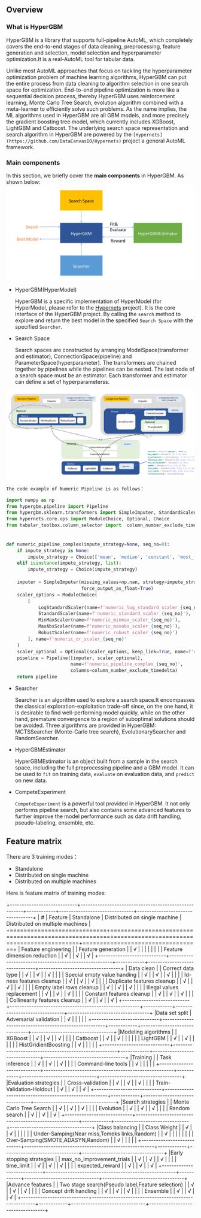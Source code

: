 ## Overview

### What is HyperGBM

HyperGBM is a library that supports full-pipeline AutoML, which completely covers the end-to-end stages of data cleaning, preprocessing, feature generation and selection, model selection and hyperparameter optimization.It is a real-AutoML tool for tabular data.


Unlike most AutoML approaches that focus on tackling the hyperparameter optimization problem of machine learning algorithms, HyperGBM can put the entire process from data cleaning to algorithm selection in one search space for optimization. End-to-end pipeline optimization is more like a sequential decision process, thereby HyperGBM uses reinforcement learning, Monte Carlo Tree Search, evolution algorithm combined with a meta-learner to efficiently solve such problems.
As the name implies, the ML algorithms used in HyperGBM are all GBM models, and more precisely the gradient boosting tree model, which currently includes XGBoost, LightGBM and Catboost.
The underlying search space representation and search algorithm in HyperGBM are powered by the  `[Hypernets](https://github.com/DataCanvasIO/Hypernets)` project a general AutoML framework.

### Main components

In this section, we briefly cover the **main components** in HyperGBM.
As shown below:
![](images/hypergbm-main-components.png)

* HyperGBM(HyperModel)

    HyperGBM is a specific implementation of HyperModel (for HyperModel, please refer to the [Hypernets](https://github.com/DataCanvasIO/Hypernets) project).
It is the core interface of the HyperGBM project. By calling the `search` method to explore and return the best model in the specified `Search Space` with the specified `Searcher`.


* Search Space

    Search spaces are constructed by arranging ModelSpace(transformer and estimator), ConnectionSpace(pipeline) and ParameterSpace(hyperparameter). The transformers are chained together by pipelines while the pipelines can be nested. The last node of a search space must be an estimator. Each transformer and estimator can define a set of hyperparameterss.

![](images/hypergbm-search-space.png)

    The code example of Numeric Pipeline is as follows：
```python
import numpy as np
from hypergbm.pipeline import Pipeline
from hypergbm.sklearn.transformers import SimpleImputer, StandardScaler, MinMaxScaler, MaxAbsScaler, RobustScaler, LogStandardScaler
from hypernets.core.ops import ModuleChoice, Optional, Choice
from tabular_toolbox.column_selector import  column_number_exclude_timedelta


def numeric_pipeline_complex(impute_strategy=None, seq_no=0):
    if impute_strategy is None:
        impute_strategy = Choice(['mean', 'median', 'constant', 'most_frequent'])
    elif isinstance(impute_strategy, list):
        impute_strategy = Choice(impute_strategy)

    imputer = SimpleImputer(missing_values=np.nan, strategy=impute_strategy, name=f'numeric_imputer_{seq_no}',
                            force_output_as_float=True)
    scaler_options = ModuleChoice(
        [
            LogStandardScaler(name=f'numeric_log_standard_scaler_{seq_no}'),
            StandardScaler(name=f'numeric_standard_scaler_{seq_no}'),
            MinMaxScaler(name=f'numeric_minmax_scaler_{seq_no}'),
            MaxAbsScaler(name=f'numeric_maxabs_scaler_{seq_no}'),
            RobustScaler(name=f'numeric_robust_scaler_{seq_no}')
        ], name=f'numeric_or_scaler_{seq_no}'
    )
    scaler_optional = Optional(scaler_options, keep_link=True, name=f'numeric_scaler_optional_{seq_no}')
    pipeline = Pipeline([imputer, scaler_optional],
                        name=f'numeric_pipeline_complex_{seq_no}',
                        columns=column_number_exclude_timedelta)
    return pipeline
```
* Searcher

    Searcher is an algorithm used to explore a search space.It encompasses the classical exploration-exploitation trade-off since, on the one hand, it is desirable to find well-performing model quickly, while on the other hand, premature convergence to a region of suboptimal solutions should be avoided.
    Three algorithms are provided in HyperGBM: MCTSSearcher (Monte-Carlo tree search), EvolutionarySearcher and RandomSearcher.
    
* HyperGBMEstimator

    HyperGBMEstimator is an object built from a sample in the search space, including the full preprocessing pipeline and a GBM model. It can be used to `fit` on training data, `evaluate` on evaluation data, and `predict` on new data.

* CompeteExperiment

    `CompeteExperiment` is a powerful tool provided in HyperGBM. It not only performs pipeline search, but also contains some advanced features to further improve the model performance such as data drift handling, pseudo-labeling, ensemble, etc.

Feature matrix
---------------------
There are 3 training modes：

- Standalone
- Distributed on single machine
- Distributed on multiple machines

Here is feature matrix of training modes:

+----------------------------+------------------------------------------------------+------------+-------------------------------+----------------------------------+
|   #                        | Feature                                              | Standalone | Distributed on single machine | Distributed on multiple machines |
+============================+======================================================+============+===============================+==================================+
| Feature engineering        | | Feature generation                                 | | √        | |                             | |                                |
|                            | | Feature dimension reduction                        | | √        | | √                           | | √                              |
+----------------------------+------------------------------------------------------+------------+-------------------------------+----------------------------------+
| Data clean                 | | Correct data type                                  | | √        | | √                           | | √                              |
|                            | | Special empty value handing                        | | √        | | √                           | | √                              |
|                            | | Id-ness features cleanup                           | | √        | | √                           | | √                              |
|                            | | Duplicate features cleanup                         | | √        | | √                           | | √                              |
|                            | | Empty label rows cleanup                           | | √        | | √                           | | √                              |
|                            | | Illegal values replacement                         | | √        | | √                           | | √                              |
|                            | | Constant features cleanup                          | | √        | | √                           | | √                              |
|                            | | Collinearity features cleanup                      | | √        | | √                           | | √                              |
+----------------------------+------------------------------------------------------+------------+-------------------------------+----------------------------------+
|Data set split              | Adversarial validation                               | | √        | |                             | |                                |
+----------------------------+------------------------------------------------------+------------+-------------------------------+----------------------------------+
|Modeling algorithms         | | XGBoost                                            | | √        | | √                           | | √                              |
|                            | | Catboost                                           | | √        | | √                           | |                                |
|                            | | LightGBM                                           | | √        | | √                           | |                                |
|                            | | HistGridientBoosting                               | | √        | |                             | |                                |
+----------------------------+------------------------------------------------------+------------+-------------------------------+----------------------------------+
|Training                    | | Task inference                                     | | √        | | √                           | | √                              |
|                            | | Command-line tools                                 | | √        | |                             | |                                |
+----------------------------+------------------------------------------------------+------------+-------------------------------+----------------------------------+
|Evaluation strategies       | | Cross-validation                                   | | √        | | √                           | | √                              |
|                            | | Train-Validation-Holdout                           | | √        | | √                           | | √                              |
+----------------------------+------------------------------------------------------+------------+-------------------------------+----------------------------------+
|Search strategies           | | Monte Carlo Tree Search                            | | √        | | √                           | | √                              |
|                            | | Evolution                                          | | √        | | √                           | | √                              |
|                            | | Random search                                      | | √        | | √                           | | √                              |
+----------------------------+------------------------------------------------------+------------+-------------------------------+----------------------------------+
|Class balancing             | | Class Weight                                       | | √        | | √                           | |                                |
|                            | | Under-Samping(Near miss,Tomeks links,Random)       | | √        | |                             | |                                |
|                            | | Over-Samping(SMOTE,ADASYN,Random)                  | | √        | |                             | |                                |
+----------------------------+------------------------------------------------------+------------+-------------------------------+----------------------------------+
|Early stopping strategies   | | max_no_improvement_trials                          | | √        | | √                           | | √                              |
|                            | | time_limit                                         | | √        | | √                           | | √                              |
|                            | | expected_reward                                    | | √        | | √                           | | √                              |
+----------------------------+------------------------------------------------------+------------+-------------------------------+----------------------------------+
|Advance features            | | Two stage search(Pseudo label,Feature selection)   | | √        | | √                           | | √                              |
|                            | | Concept drift handling                             | | √        | | √                           | | √                              |
|                            | | Ensemble                                           | | √        | | √                           | | √                              |
+----------------------------+------------------------------------------------------+------------+-------------------------------+----------------------------------+

